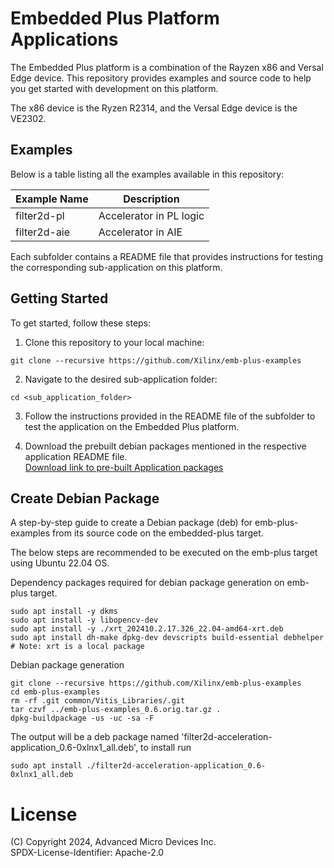 # Embedded Plus Platform Applications

The Embedded Plus platform is a combination of the Rayzen x86 and Versal Edge device. This
repository provides examples and source code to help you get started with development on
this platform.

The x86 device is the Ryzen R2314, and the Versal Edge device is the VE2302.

## Examples

Below is a table listing all the examples available in this repository:

| Example Name       | Description                              |
|--------------------|------------------------------------------|
| filter2d-pl        | Accelerator in PL logic                  |
| filter2d-aie       | Accelerator in AIE                       |

Each subfolder contains a README file that provides instructions for testing the
corresponding sub-application on this platform.

## Getting Started

To get started, follow these steps:

1. Clone this repository to your local machine:

```
git clone --recursive https://github.com/Xilinx/emb-plus-examples
```

2. Navigate to the desired sub-application folder:
```
cd <sub_application_folder>
```

3. Follow the instructions provided in the README file of the subfolder to test the
application on the Embedded Plus platform.

4. Download the prebuilt debian packages mentioned in the respective application
README file.   
[Download link to pre-built Application
packages](https://www.sapphiretech.com/en/commercial/edge-plus-vpr_4616#Download)

## Create Debian Package

A step-by-step guide to create a Debian package (deb) for emb-plus-examples
from its source code on the embedded-plus target.

The below steps are recommended to be executed on the emb-plus target using
Ubuntu 22.04 OS.

Dependency packages required for debian package generation on emb-plus target.

```
sudo apt install -y dkms
sudo apt install -y libopencv-dev
sudo apt install -y ./xrt_202410.2.17.326_22.04-amd64-xrt.deb
sudo apt install dh-make dpkg-dev devscripts build-essential debhelper
# Note: xrt is a local package
```
Debian package generation
```
git clone --recursive https://github.com/Xilinx/emb-plus-examples
cd emb-plus-examples
rm -rf .git common/Vitis_Libraries/.git
tar czvf ../emb-plus-examples_0.6.orig.tar.gz .
dpkg-buildpackage -us -uc -sa -F
```
The output will be a deb package named
'filter2d-acceleration-application_0.6-0xlnx1_all.deb', to install run
```
sudo apt install ./filter2d-acceleration-application_0.6-0xlnx1_all.deb
```
# License
(C) Copyright 2024, Advanced Micro Devices Inc.\
SPDX-License-Identifier: Apache-2.0
